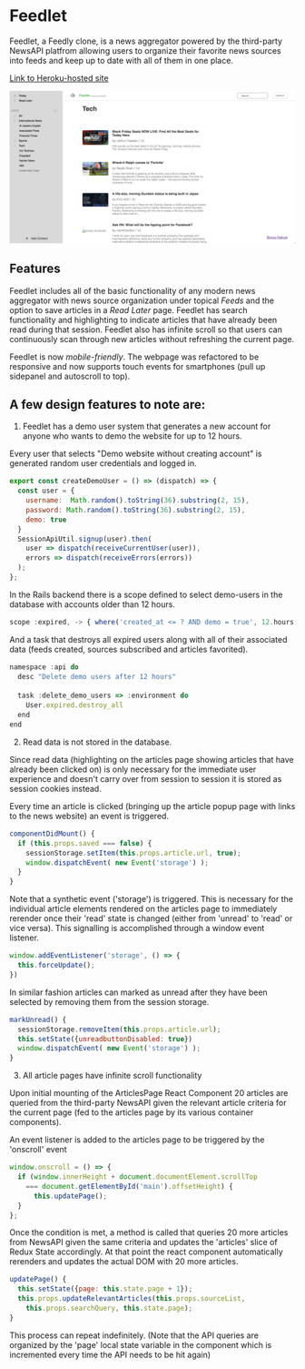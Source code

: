 # Feedlet

Feedlet, a Feedly clone, is a news aggregator powered by the third-party NewsAPI platfrom allowing users to organize
their favorite news  sources into feeds and keep up to date with all of them in one place.

[Link to Heroku-hosted site](https://feedlet.herokuapp.com/#/)

![screenshot_real](https://github.com/musicpulpite/Feedlet/blob/master/app/assets/images/screenshot_real.png)

## Features
Feedlet includes all of the basic functionality of any modern news aggregator with news source organization under topical *Feeds* and the option to save articles in a *Read Later* page. Feedlet has search functionality and highlighting to indicate articles that have already been read during that session. Feedlet also has infinite scroll so that users can continuously scan through new articles without refreshing the current page.  

Feedlet is now _mobile-friendly_. The webpage was refactored to be responsive and now supports touch events for smartphones (pull up sidepanel and autoscroll to top).

## A few design features to note are:
1. Feedlet has a demo user system that generates a new account for anyone who wants to demo the website for up to 12 hours.


Every user that selects "Demo website without creating account" is generated random user credentials and logged in.
```javascript
export const createDemoUser = () => (dispatch) => {
  const user = {
    username:  Math.random().toString(36).substring(2, 15),
    password: Math.random().toString(36).substring(2, 15),
    demo: true
  }
  SessionApiUtil.signup(user).then(
    user => dispatch(receiveCurrentUser(user)),
    errors => dispatch(receiveErrors(errors))
  );
};
```

In the Rails backend there is a scope defined to select demo-users in the database with accounts older than 12 hours.
```javascript
scope :expired, -> { where('created_at <= ? AND demo = true', 12.hours.ago) }
```

And a task that destroys all expired users along with all of their associated data (feeds created, sources subscribed and articles favorited).
```javascript
namespace :api do
  desc "Delete demo users after 12 hours"

  task :delete_demo_users => :environment do
    User.expired.destroy_all
  end
end
```

2. Read data is not stored in the database.

Since read data (highlighting on the articles page showing articles that have already been clicked on) is only necessary for the immediate user experience and doesn't carry over from session to session it is stored as session cookies instead.

Every time an article is clicked (bringing up the article popup page with links to the news website) an event is triggered.
```javascript
componentDidMount() {
  if (this.props.saved === false) {
    sessionStorage.setItem(this.props.article.url, true);
    window.dispatchEvent( new Event('storage') );
  }
}
```
Note that a synthetic event ('storage') is triggered. This is necessary for the individual article elements rendered on the articles page to immediately rerender once their 'read' state is changed (either from 'unread' to 'read' or vice versa). This signalling is accomplished through a window event listener.

```javascript
window.addEventListener('storage', () => {
  this.forceUpdate();
})
```

In similar fashion articles can marked as unread after they have been selected by removing them from the session storage.
```javascript
markUnread() {
  sessionStorage.removeItem(this.props.article.url);
  this.setState({unreadbuttonDisabled: true})
  window.dispatchEvent( new Event('storage') );
}
```

3. All article pages have infinite scroll functionality

Upon initial mounting of the ArticlesPage React Component 20 articles are queried from the third-party NewsAPI given the relevant article criteria for the current page (fed to the articles page by its various container components).

An event listener is added to the articles page to be triggered by the 'onscroll' event
```javascript
window.onscroll = () => {
  if (window.innerHeight + document.documentElement.scrollTop
    === document.getElementById('main').offsetHeight) {
      this.updatePage();
  }
};
```

Once the condition is met, a method is called that queries 20 more articles from NewsAPI given the same criteria and updates the 'articles' slice of Redux State accordingly. At that point the react component automatically rerenders and updates the actual DOM with 20 more articles.
```javascript
updatePage() {
  this.setState({page: this.state.page + 1});
  this.props.updateRelevantArticles(this.props.sourceList,
    this.props.searchQuery, this.state.page);
}
```
This process can repeat indefinitely.
(Note that the API queries are organized by the 'page' local state variable in the component which is incremented every time the API needs to be hit again)
